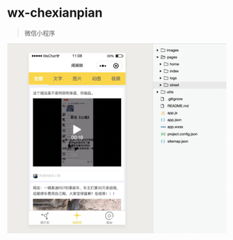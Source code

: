 # wx-chexianpian

> 微信小程序

![image](https://github.com/islikai/wx-chexianpian/blob/master/images/home-min.jpg)

